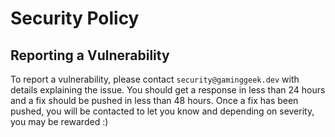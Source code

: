 # Security Policy

## Reporting a Vulnerability

To report a vulnerability, please contact `security@gaminggeek.dev` with details explaining the issue.
You should get a response in less than 24 hours and a fix should be pushed in less than 48 hours.
Once a fix has been pushed, you will be contacted to let you know and depending on severity, you may be rewarded :)
